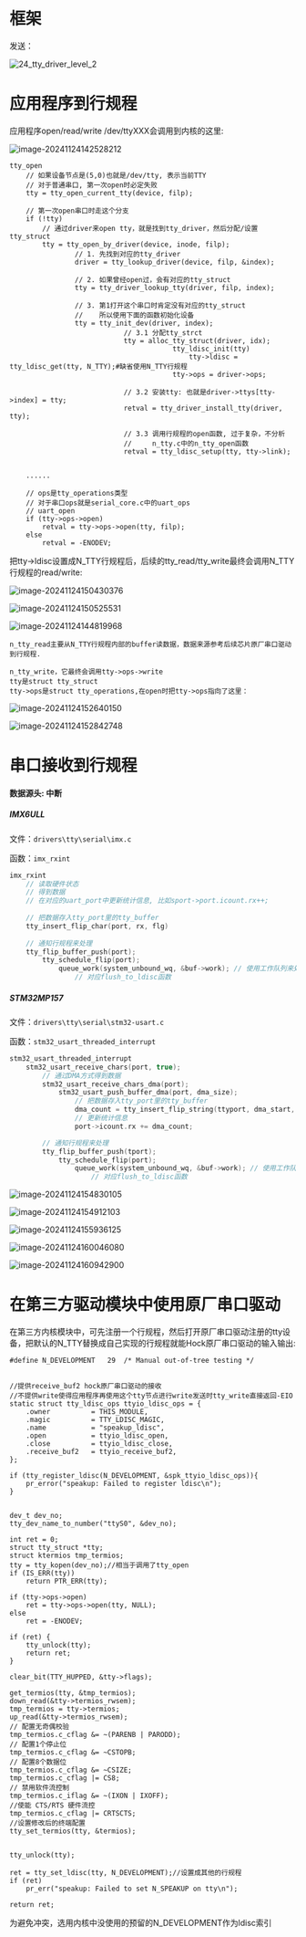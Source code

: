 

# 框架



发送：

![24_tty_driver_level_2](行规程及驱动模块中串口收发.assets/24_tty_driver_level_2-17324316342221.png)



















# 应用程序到行规程

应用程序open/read/write /dev/ttyXXX会调用到内核的这里:

![image-20241124142528212](行规程及驱动模块中串口收发.assets/image-20241124142528212.png)





```
tty_open
    // 如果设备节点是(5,0)也就是/dev/tty, 表示当前TTY
    // 对于普通串口, 第一次open时必定失败
    tty = tty_open_current_tty(device, filp);

	// 第一次open串口时走这个分支
	if (!tty)
        // 通过driver来open tty，就是找到tty_driver，然后分配/设置tty_struct
		tty = tty_open_by_driver(device, inode, filp);
				// 1. 先找到对应的tty_driver
				driver = tty_lookup_driver(device, filp, &index);

				// 2. 如果曾经open过，会有对应的tty_struct
				tty = tty_driver_lookup_tty(driver, filp, index);

				// 3. 第1打开这个串口时肯定没有对应的tty_struct
                //    所以使用下面的函数初始化设备
				tty = tty_init_dev(driver, index);
							// 3.1 分配tty_strct
							tty = alloc_tty_struct(driver, idx);
										tty_ldisc_init(tty)
											tty->ldisc = tty_ldisc_get(tty, N_TTY);#缺省使用N_TTY行规程
										tty->ops = driver->ops;
							
							// 3.2 安装tty: 也就是driver->ttys[tty->index] = tty;
							retval = tty_driver_install_tty(driver, tty);

							// 3.3 调用行规程的open函数, 过于复杂，不分析
							//     n_tty.c中的n_tty_open函数
							retval = tty_ldisc_setup(tty, tty->link);


	......
    
    // ops是tty_operations类型
    // 对于串口ops就是serial_core.c中的uart_ops
    // uart_open
	if (tty->ops->open)
		retval = tty->ops->open(tty, filp);
	else
		retval = -ENODEV;
```



把tty->ldisc设置成N_TTY行规程后，后续的tty_read/tty_write最终会调用N_TTY行规程的read/write:

![image-20241124150430376](行规程及驱动模块中串口收发.assets/image-20241124150430376.png)

![image-20241124150525531](行规程及驱动模块中串口收发.assets/image-20241124150525531.png)



![image-20241124144819968](行规程及驱动模块中串口收发.assets/image-20241124144819968.png)



```
n_tty_read主要从N_TTY行规程内部的buffer读数据，数据来源参考后续芯片原厂串口驱动到行规程.

n_tty_write，它最终会调用tty->ops->write
tty是struct tty_struct
tty->ops是struct tty_operations,在open时把tty->ops指向了这里：
```

![image-20241124152640150](行规程及驱动模块中串口收发.assets/image-20241124152640150.png)





![image-20241124152842748](行规程及驱动模块中串口收发.assets/image-20241124152842748.png)





# 串口接收到行规程



#### 数据源头: 中断

##### IMX6ULL
文件：`drivers\tty\serial\imx.c`

函数：`imx_rxint`

```c
imx_rxint
    // 读取硬件状态
    // 得到数据
    // 在对应的uart_port中更新统计信息, 比如sport->port.icount.rx++;
    
    // 把数据存入tty_port里的tty_buffer
    tty_insert_flip_char(port, rx, flg)
    
    // 通知行规程来处理
    tty_flip_buffer_push(port);
    	tty_schedule_flip(port);
			queue_work(system_unbound_wq, &buf->work); // 使用工作队列来处理
				// 对应flush_to_ldisc函数
```



##### STM32MP157
  文件：`drivers\tty\serial\stm32-usart.c`

  函数：`stm32_usart_threaded_interrupt`

```c
stm32_usart_threaded_interrupt
    stm32_usart_receive_chars(port, true);
		// 通过DMA方式得到数据
		stm32_usart_receive_chars_dma(port);
			stm32_usart_push_buffer_dma(port, dma_size);
				// 把数据存入tty_port里的tty_buffer
				dma_count = tty_insert_flip_string(ttyport, dma_start, dma_size);
				// 更新统计信息
				port->icount.rx += dma_count;

		// 通知行规程来处理
		tty_flip_buffer_push(tport);
            tty_schedule_flip(port);
                queue_work(system_unbound_wq, &buf->work); // 使用工作队列来处理
                    // 对应flush_to_ldisc函数
```



![image-20241124154830105](行规程及驱动模块中串口收发.assets/image-20241124154830105.png)



![image-20241124154912103](行规程及驱动模块中串口收发.assets/image-20241124154912103.png)





![image-20241124155936125](行规程及驱动模块中串口收发.assets/image-20241124155936125.png)



![image-20241124160046080](行规程及驱动模块中串口收发.assets/image-20241124160046080.png)



![image-20241124160942900](行规程及驱动模块中串口收发.assets/image-20241124160942900.png)



# 在第三方驱动模块中使用原厂串口驱动

在第三方内核模块中，可先注册一个行规程，然后打开原厂串口驱动注册的tty设备，把默认的N_TTY替换成自己实现的行规程就能Hock原厂串口驱动的输入输出:

```
#define N_DEVELOPMENT	29	/* Manual out-of-tree testing */


//提供receive_buf2 hock原厂串口驱动的接收
//不提供write使得应用程序再使用这个tty节点进行write发送时tty_write直接返回-EIO
static struct tty_ldisc_ops ttyio_ldisc_ops = {
	.owner          = THIS_MODULE,
	.magic          = TTY_LDISC_MAGIC,
	.name           = "speakup_ldisc",
	.open           = ttyio_ldisc_open,
	.close          = ttyio_ldisc_close,
	.receive_buf2	= ttyio_receive_buf2,
};

if (tty_register_ldisc(N_DEVELOPMENT, &spk_ttyio_ldisc_ops)){
	pr_error("speakup: Failed to register ldisc\n");
}


dev_t dev_no;
tty_dev_name_to_number("ttyS0", &dev_no);

int ret = 0;
struct tty_struct *tty;
struct ktermios tmp_termios;
tty = tty_kopen(dev_no);//相当于调用了tty_open
if (IS_ERR(tty))
	return PTR_ERR(tty);

if (tty->ops->open)
	ret = tty->ops->open(tty, NULL);
else
	ret = -ENODEV;

if (ret) {
	tty_unlock(tty);
	return ret;
}

clear_bit(TTY_HUPPED, &tty->flags);

get_termios(tty, &tmp_termios);
down_read(&tty->termios_rwsem);
tmp_termios = tty->termios;
up_read(&tty->termios_rwsem);
// 配置无奇偶校验
tmp_termios.c_cflag &= ~(PARENB | PARODD);
// 配置1个停止位
tmp_termios.c_cflag &= ~CSTOPB;
// 配置8个数据位
tmp_termios.c_cflag &= ~CSIZE;
tmp_termios.c_cflag |= CS8;
// 禁用软件流控制
tmp_termios.c_iflag &= ~(IXON | IXOFF);
//使能 CTS/RTS 硬件流控
tmp_termios.c_cflag |= CRTSCTS;
//设置修改后的终端配置
tty_set_termios(tty, &termios);


tty_unlock(tty);

ret = tty_set_ldisc(tty, N_DEVELOPMENT);//设置成其他的行规程
if (ret)
	pr_err("speakup: Failed to set N_SPEAKUP on tty\n");

return ret;
```

为避免冲突，选用内核中没使用的预留的N_DEVELOPMENT作为ldisc索引